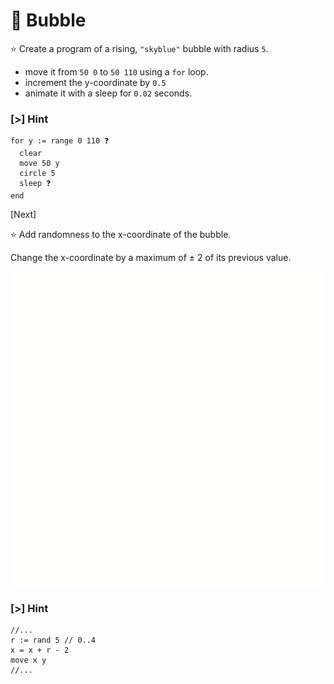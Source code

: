# 🫧 Bubble

⭐ Create a program of a rising, `"skyblue"` bubble with radius `5`.

- move it from `50 0` to `50 110` using a `for` loop.
- increment the y-coordinate by `0.5`
- animate it with a sleep for `0.02` seconds.

### [>] Hint

```evy
for y := range 0 110 ❓
  clear
  move 50 y
  circle 5
  sleep ❓
end
```

[Next]

⭐ Add randomness to the x-coordinate of the bubble.

Change the x-coordinate by a maximum of ± 2 of its previous value.

![Animated bubble](img/bubble.gif)

### [>] Hint

```evy
//...
r := rand 5 // 0..4
x = x + r - 2
move x y
//...
```
